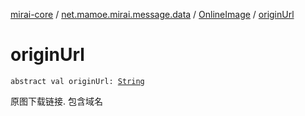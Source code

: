 [mirai-core](../../index.md) / [net.mamoe.mirai.message.data](../index.md) / [OnlineImage](index.md) / [originUrl](./origin-url.md)

# originUrl

`abstract val originUrl: `[`String`](https://kotlinlang.org/api/latest/jvm/stdlib/kotlin/-string/index.html)

原图下载链接. 包含域名

